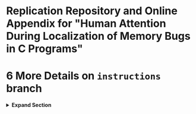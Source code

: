 # Replication Repository and Online Appendix for "Human Attention During Localization of Memory Bugs in C Programs" 

# 6 More Details on `instructions` branch
<details>
  <summary><strong>Expand Section</strong></summary>

## 6.1 `StudyInstructions` 
- `StudyInstructions.md`: instructions for study participant to read before starting to localize bugs 
- `StudyProcedure.md`: procedure participant follows and where they write their answers 
- `consent_form.md`: consent form 
- `{bug_name}.md`: bug reports for each bug 
- `post_study.md`: post-study questionnaire
- `pre-study.md`: pre-study questionnaire 

## 6.2 Scripts 
<details>
  <summary><strong>Expand Section</strong></summary>

### 6.2.1 `get_repos.py` 
<details>
  <summary><strong>Expand Section</strong></summary>

#### Purpose 
Download open source C repositories used for study to commit that contains the bug. 

#### Usage 
```
usage: get_repos.py [-h] directory

Check for existing folders.

positional arguments:
  directory   The directory to check for existing repos

options:
  -h, --help  show this help message and exit
```
</details>

### 6.2.2 `prompt.py` 
<details>
  <summary><strong>Expand Section</strong></summary>

#### Purpose 
Creates a pop-up window every X minutes that asks the user about their attentional state. 
Saves the answers to a .csv. 

#### Usage 
```
usage: prompt.py [-h] [--interval INTERVAL] [--csv CSV]

Prompt user responses at intervals and save to a CSV file.

options:
  -h, --help           show this help message and exit
  --interval INTERVAL  Time interval in minutes between prompts (can be a fraction)
  --csv CSV            CSV file name to save responses
```
</details>
</details>
</details>